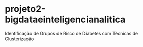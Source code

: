 # projeto2-bigdataeinteligencianalitica
Identificação de Grupos de Risco de Diabetes com Técnicas de Clusterização
